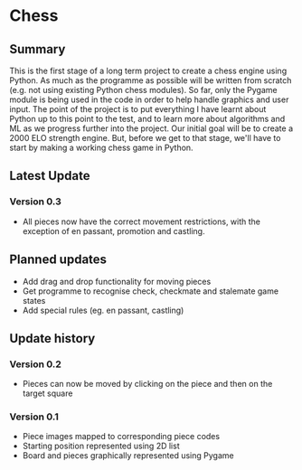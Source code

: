 # Chess
## Summary 
This is the first stage of a long term project to create a chess engine using Python. As much as the programme as possible will be written from scratch (e.g. not using 
existing Python chess modules). So far, only the Pygame module is being used in the code in order to help handle graphics and user input. The point of the 
project is to put everything I have learnt about Python up to this point to the test, and to learn more about algorithms and ML as we progress further into
the project. Our initial goal will be to create a 2000 ELO strength engine. But, before we get to that stage, we'll have to start by making a 
working chess game in Python.
## Latest Update
### Version 0.3
* All pieces now have the correct movement restrictions, with the exception of en passant, promotion and castling.
## Planned updates
* Add drag and drop functionality for moving pieces
* Get programme to recognise check, checkmate and stalemate game states
* Add special rules (eg. en passant, castling)
## Update history
### Version 0.2
* Pieces can now be moved by clicking on the piece and then on the target square
### Version 0.1
* Piece images mapped to corresponding piece codes
* Starting position represented using 2D list 
* Board and pieces graphically represented using Pygame